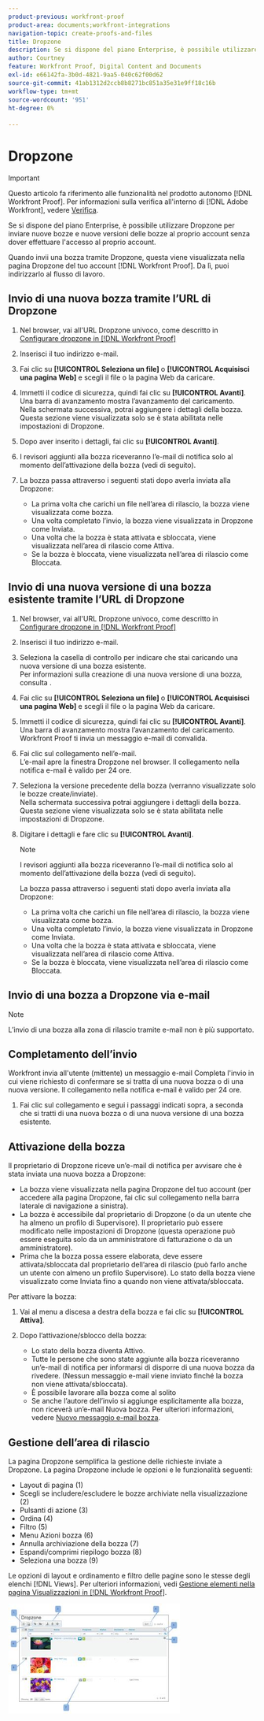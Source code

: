 ```yaml
---
product-previous: workfront-proof
product-area: documents;workfront-integrations
navigation-topic: create-proofs-and-files
title: Dropzone
description: Se si dispone del piano Enterprise, è possibile utilizzare Dropzone per inviare nuove bozze e nuove versioni delle bozze al proprio account senza dover effettuare l'accesso al proprio account.
author: Courtney
feature: Workfront Proof, Digital Content and Documents
exl-id: e66142fa-3b0d-4821-9aa5-040c62f00d62
source-git-commit: 41ab1312d2ccb8b8271bc851a35e31e9ff18c16b
workflow-type: tm+mt
source-wordcount: '951'
ht-degree: 0%

---
```


# Dropzone

>[!IMPORTANT]
>
>Questo articolo fa riferimento alle funzionalità nel prodotto autonomo [!DNL Workfront Proof]. Per informazioni sulla verifica all&#39;interno di [!DNL Adobe Workfront], vedere [Verifica](../../../review-and-approve-work/proofing/proofing.md).

Se si dispone del piano Enterprise, è possibile utilizzare Dropzone per inviare nuove bozze e nuove versioni delle bozze al proprio account senza dover effettuare l&#39;accesso al proprio account.

Quando invii una bozza tramite Dropzone, questa viene visualizzata nella pagina Dropzone del tuo account [!DNL Workfront Proof]. Da lì, puoi indirizzarlo al flusso di lavoro.

## Invio di una nuova bozza tramite l’URL di Dropzone

1. Nel browser, vai all&#39;URL Dropzone univoco, come descritto in [Configurare dropzone in [!DNL Workfront Proof]](../../../workfront-proof/wp-acct-admin/account-settings/configure-dropzone-in-wp.md)
1. Inserisci il tuo indirizzo e-mail.
1. Fai clic su **[!UICONTROL Seleziona un file]** o **[!UICONTROL Acquisisci una pagina Web]** e scegli il file o la pagina Web da caricare.

1. Immetti il codice di sicurezza, quindi fai clic su **[!UICONTROL Avanti]**.\
   Una barra di avanzamento mostra l’avanzamento del caricamento.\
   Nella schermata successiva, potrai aggiungere i dettagli della bozza.\
   Questa sezione viene visualizzata solo se è stata abilitata nelle impostazioni di Dropzone.

1. Dopo aver inserito i dettagli, fai clic su **[!UICONTROL Avanti]**.
1. I revisori aggiunti alla bozza riceveranno l’e-mail di notifica solo al momento dell’attivazione della bozza (vedi di seguito).
1. La bozza passa attraverso i seguenti stati dopo averla inviata alla Dropzone:

   * La prima volta che carichi un file nell’area di rilascio, la bozza viene visualizzata come bozza.
   * Una volta completato l’invio, la bozza viene visualizzata in Dropzone come Inviata.
   * Una volta che la bozza è stata attivata e sbloccata, viene visualizzata nell’area di rilascio come Attiva.
   * Se la bozza è bloccata, viene visualizzata nell’area di rilascio come Bloccata.

## Invio di una nuova versione di una bozza esistente tramite l’URL di Dropzone

1. Nel browser, vai all&#39;URL Dropzone univoco, come descritto in [Configurare dropzone in [!DNL Workfront Proof]](../../../workfront-proof/wp-acct-admin/account-settings/configure-dropzone-in-wp.md)
1. Inserisci il tuo indirizzo e-mail.
1. Seleziona la casella di controllo per indicare che stai caricando una nuova versione di una bozza esistente.\
   Per informazioni sulla creazione di una nuova versione di una bozza, consulta .
1. Fai clic su **[!UICONTROL Seleziona un file]** o **[!UICONTROL Acquisisci una pagina Web]** e scegli il file o la pagina Web da caricare.

1. Immetti il codice di sicurezza, quindi fai clic su **[!UICONTROL Avanti]**.\
   Una barra di avanzamento mostra l’avanzamento del caricamento.\
   Workfront Proof ti invia un messaggio e-mail di convalida.

1. Fai clic sul collegamento nell’e-mail.\
   L’e-mail apre la finestra Dropzone nel browser. Il collegamento nella notifica e-mail è valido per 24 ore.
1. Seleziona la versione precedente della bozza (verranno visualizzate solo le bozze create/inviate).\
   Nella schermata successiva potrai aggiungere i dettagli della bozza.\
   Questa sezione viene visualizzata solo se è stata abilitata nelle impostazioni di Dropzone.

1. Digitare i dettagli e fare clic su **[!UICONTROL Avanti]**.

   >[!NOTE]
   >
   >I revisori aggiunti alla bozza riceveranno l’e-mail di notifica solo al momento dell’attivazione della bozza (vedi di seguito).

   La bozza passa attraverso i seguenti stati dopo averla inviata alla Dropzone:

   * La prima volta che carichi un file nell’area di rilascio, la bozza viene visualizzata come bozza.
   * Una volta completato l’invio, la bozza viene visualizzata in Dropzone come Inviata.
   * Una volta che la bozza è stata attivata e sbloccata, viene visualizzata nell’area di rilascio come Attiva.
   * Se la bozza è bloccata, viene visualizzata nell’area di rilascio come Bloccata.

## Invio di una bozza a Dropzone via e-mail

>[!NOTE]
>
>L’invio di una bozza alla zona di rilascio tramite e-mail non è più supportato.


## Completamento dell’invio

Workfront invia all&#39;utente (mittente) un messaggio e-mail Completa l&#39;invio in cui viene richiesto di confermare se si tratta di una nuova bozza o di una nuova versione. Il collegamento nella notifica e-mail è valido per 24 ore.

1. Fai clic sul collegamento e segui i passaggi indicati sopra, a seconda che si tratti di una nuova bozza o di una nuova versione di una bozza esistente.

## Attivazione della bozza

Il proprietario di Dropzone riceve un’e-mail di notifica per avvisare che è stata inviata una nuova bozza a Dropzone:

* La bozza viene visualizzata nella pagina Dropzone del tuo account (per accedere alla pagina Dropzone, fai clic sul collegamento nella barra laterale di navigazione a sinistra).
* La bozza è accessibile dal proprietario di Dropzone (o da un utente che ha almeno un profilo di Supervisore). Il proprietario può essere modificato nelle impostazioni di Dropzone (questa operazione può essere eseguita solo da un amministratore di fatturazione o da un amministratore).
* Prima che la bozza possa essere elaborata, deve essere attivata/sbloccata dal proprietario dell’area di rilascio (può farlo anche un utente con almeno un profilo Supervisore). Lo stato della bozza viene visualizzato come Inviata fino a quando non viene attivata/sbloccata.

Per attivare la bozza:

1. Vai al menu a discesa a destra della bozza e fai clic su **[!UICONTROL Attiva]**.
1. Dopo l’attivazione/sblocco della bozza:

   * Lo stato della bozza diventa Attivo.
   * Tutte le persone che sono state aggiunte alla bozza riceveranno un’e-mail di notifica per informarsi di disporre di una nuova bozza da rivedere. (Nessun messaggio e-mail viene inviato finché la bozza non viene attivata/sbloccata).
   * È possibile lavorare alla bozza come al solito
   * Se anche l’autore dell’invio si aggiunge esplicitamente alla bozza, non riceverà un’e-mail Nuova bozza. Per ulteriori informazioni, vedere [Nuovo messaggio e-mail bozza](../../../workfront-proof/wp-emailsntfctns/proof-notifications-and-reminders/new-proof-email.md).

## Gestione dell’area di rilascio

La pagina Dropzone semplifica la gestione delle richieste inviate a Dropzone. La pagina Dropzone include le opzioni e le funzionalità seguenti:

* Layout di pagina (1)
* Scegli se includere/escludere le bozze archiviate nella visualizzazione (2)
* Pulsanti di azione (3)
* Ordina (4)
* Filtro (5)
* Menu Azioni bozza (6)
* Annulla archiviazione della bozza (7)
* Espandi/comprimi riepilogo bozza (8)
* Seleziona una bozza (9)

Le opzioni di layout e ordinamento e filtro delle pagine sono le stesse degli elenchi [!DNL Views]. Per ulteriori informazioni, vedi [Gestione elementi nella pagina Visualizzazioni in [!DNL Workfront Proof]](../../../workfront-proof/wp-work-proofsfiles/manage-your-work/manage-items-on-views-page.md).

![Nuovo_Dropzone_design__Feb_2013_.jpg](assets/new-dropzone-design--feb-2013--350x224.jpg)
